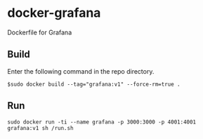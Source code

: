 # docker-grafana
Dockerfile for Grafana

## Build

Enter the following command in the repo directory.

```
$sudo docker build --tag="grafana:v1" --force-rm=true .
```

## Run

```
sudo docker run -ti --name grafana -p 3000:3000 -p 4001:4001 grafana:v1 sh /run.sh
```

